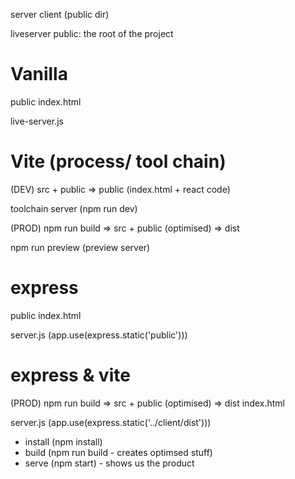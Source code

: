 server
client (public dir)

liveserver
public: the root of the project

# Vanilla

public
   index.html

live-server.js

# Vite (process/ tool chain)

(DEV) src + public => public (index.html + react code)

toolchain server (npm run dev)

(PROD) npm run build =>  src + public (optimised) => dist

npm run preview (preview server)

# express

public
   index.html

server.js (app.use(express.static('public')))

# express & vite

(PROD) npm run build =>  src + public (optimised) => dist
   index.html

server.js (app.use(express.static('../client/dist')))


 - install (npm install)
 - build (npm run build - creates optimsed stuff)
 - serve (npm start) - shows us the product